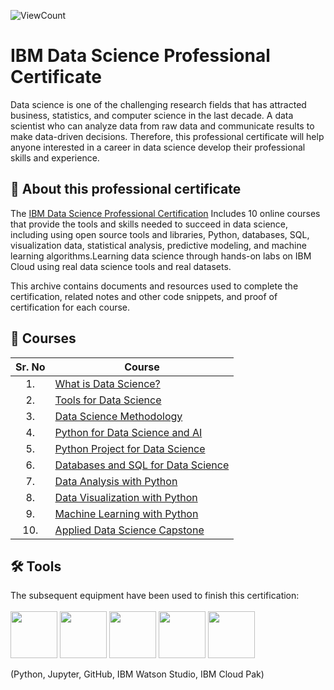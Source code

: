 ![ViewCount](https://views.whatilearened.today/views/github/Masithembe-Dyosi/IBM-Data-Science-Professional-Certification.svg?cache=remove)

# IBM Data Science Professional Certificate

Data science is one of the challenging research fields that has attracted business, statistics, and computer science in the last decade. A data scientist who can analyze data from raw data and communicate results to make data-driven decisions. Therefore, this professional certificate will help anyone interested in a career in data science develop their professional skills and experience.

## 📄 About this professional certificate
The <a href="https://www.coursera.org/professional-certificates/ibm-data-science">IBM Data Science Professional Certification</a> Includes 10 online courses that provide the tools and skills needed to succeed in data science, including using open source tools and libraries, Python, databases, SQL, visualization data, statistical analysis, predictive modeling, and machine learning algorithms.Learning data science through hands-on labs on IBM Cloud using real data science tools and real datasets. 

This archive contains documents and resources used to complete the certification, related notes and other code snippets, and proof of certification for each course.

## 📑 Courses
                                                                     
| Sr. No | Course                                                                     |
|:------:|----------------------------------------------------------------------------|
| 1.     | [What is Data Science?](1.What_is_Data_Science)                            |
| 2.     | [Tools for Data Science](2.Tools_for_Data_Science)                         |
| 3.     | [Data Science Methodology](3.Data_Science_Methodology)                     |
| 4.     | [Python for Data Science and AI](4.Python_for_Data_Science_and_AI)         |
| 5.     | [Python Project for Data Science](5.Python_Project_for_Data_Science)       |
| 6.     | [Databases and SQL for Data Science](5.Databases_and_SQL_for_Data_Science) |
| 7.     | [Data Analysis with Python](6.Data_Analysis_with_Python)                   |
| 8.     | [Data Visualization with Python](7.Data_Visualization_with_Python)         |
| 9.     | [Machine Learning with Python](8.Machine_Learning_with_Python)             |
| 10.    | [Applied Data Science Capstone](9.Applied_Data_Science_Capstone)           |

## 🛠️ Tools
The subsequent equipment have been used to finish this certification: <br> <br>
  <img src="https://user-images.githubusercontent.com/84391594/152705364-f16bb223-41aa-4510-8113-51171dfe9953.png" height="75">
  <img src="https://user-images.githubusercontent.com/84391594/152705271-083f8784-b3c9-4065-9733-ea3fa8ad5a7a.png" height="75">
  <img src="https://user-images.githubusercontent.com/84391594/152705273-adffe1bf-b509-44d0-b3ac-671cce5071df.svg" height="75">
  <img src="https://user-images.githubusercontent.com/84391594/152705324-68f777a0-3875-4b65-ae96-646643284541.png" height="75">
  <img src="https://user-images.githubusercontent.com/84391594/152705298-bb170d32-3dd0-4ad4-8221-8b7b029116b4.png" height="75">
</p>
(Python, Jupyter, GitHub, IBM Watson Studio, IBM Cloud Pak)
